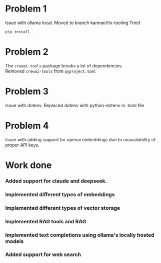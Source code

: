 # Problem 1
Issue with ollama local. Moved to branch kannan/fix-tooling
Tried
```
pip install .
```

# Problem 2
The `crewai-tools` package breaks a lot of dependencies. \
Removed `crewai-tools` from `pyproject.toml`

# Problem 3
Issue with dotenv. Replaced dotenv with python-dotenv in .toml file

# Problem 4
Issue with adding support for openai embeddings due to unavailability of proper API keys.

# Work done

### Added support for claude and deepseek.

### Implemented different types of embeddings

### Implemented different types of vector storage

### Implemented RAG tools and RAG

### Implemented text completions using ollama's locally hosted models

### Added support for web search
